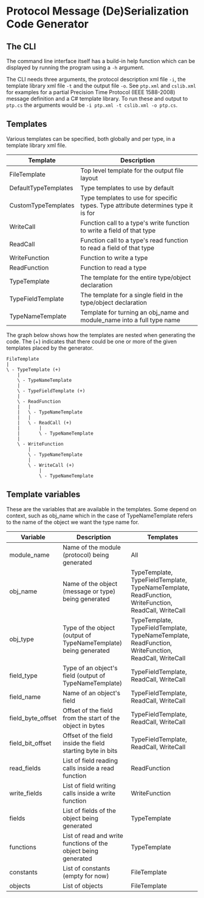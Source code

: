 # Protocol Message (De)Serialization Code Generator

## The CLI
The command line interface itself has a build-in help function which can be displayed by running the program using a `-h` argument.

The CLI needs three arguments, the protocol description xml file `-i`, the template library xml file `-t` and the output file `-o`. See `ptp.xml` and `cslib.xml` for examples for a partial Precision Time Protocol (IEEE 1588-2008) message definition and a C# template library. To run these and output to `ptp.cs` the arguments would be `-i ptp.xml -t cslib.xml -o ptp.cs`.

## Templates
Various templates can be specified, both globally and per type, in a template library xml file.

| Template | Description |
| --- | --- |
| FileTemplate | Top level template for the output file layout |
| DefaultTypeTemplates | Type templates to use by default |
| CustomTypeTemplates | Type templates to use for specific types. Type attribute determines type it is for |
| WriteCall | Function call to a type's write function to write a field of that type |
| ReadCall | Function call to a type's read function to read a field of that type |
| WriteFunction | Function to write a type |
| ReadFunction | Function to read a type |
| TypeTemplate | The template for the entire type/object declaration |
| TypeFieldTemplate | The template for a single field in the type/object declaration |
| TypeNameTemplate | Template for turning an obj_name and module_name into a full type name |

The graph below shows how the templates are nested when generating the code. The (+) indicates that there could be one or more of the given templates placed by the generator.

```
FileTemplate
|
\ - TypeTemplate (+)
    |
    \ - TypeNameTemplate
    |
    \ - TypeFieldTemplate (+)
    |
    \ - ReadFunction
    |   |
    |   \ - TypeNameTemplate
    |   |
    |   \ - ReadCall (+)
    |       |
    |       \ - TypeNameTemplate
    |
    \ - WriteFunction
        |
        \ - TypeNameTemplate
        |
        \ - WriteCall (+)
            |
            \ - TypeNameTemplate
```
## Template variables
These are the variables that are available in the templates. Some depend on context, such as obj_name which in the case of TypeNameTemplate refers to the name of the object we want the type name for.

| Variable | Description | Templates |
| --- | --- | --- |
| module_name | Name of the module (protocol) being generated | All |
| obj_name | Name of the object (message or type) being generated | TypeTemplate, TypeFieldTemplate, TypeNameTemplate, ReadFunction, WriteFunction, ReadCall, WriteCall |
| obj_type | Type of the object (output of TypeNameTemplate) being generated | TypeTemplate, TypeFieldTemplate, TypeNameTemplate, ReadFunction, WriteFunction, ReadCall, WriteCall |
| field_type | Type of an object's field (output of TypeNameTemplate) | TypeFieldTemplate, ReadCall, WriteCall |
| field_name | Name of an object's field | TypeFieldTemplate, ReadCall, WriteCall |
| field_byte_offset | Offset of the field from the start of the object in bytes | TypeFieldTemplate, ReadCall, WriteCall |
| field_bit_offset | Offset of the field inside the field starting byte in bits | TypeFieldTemplate, ReadCall, WriteCall |
| read_fields | List of field reading calls inside a read function | ReadFunction |
| write_fields | List of field writing calls inside a write function | WriteFunction |
| fields | List of fields of the object being generated | TypeTemplate |
| functions | List of read and write functions of the object being generated | TypeTemplate |
| constants | List of constants (empty for now) | FileTemplate |
| objects | List of objects | FileTemplate |
